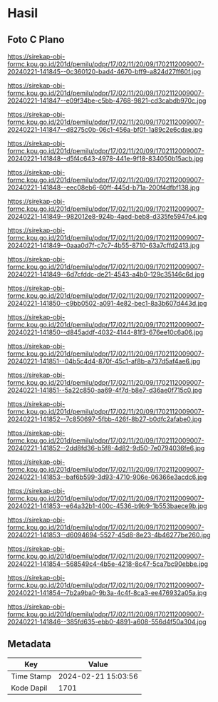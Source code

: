 # Hasil

## Foto C Plano

https://sirekap-obj-formc.kpu.go.id/201d/pemilu/pdpr/17/02/11/20/09/1702112009007-20240221-141845--0c360120-bad4-4670-bff9-a824d27ff60f.jpg

https://sirekap-obj-formc.kpu.go.id/201d/pemilu/pdpr/17/02/11/20/09/1702112009007-20240221-141847--e09f34be-c5bb-4768-9821-cd3cabdb970c.jpg

https://sirekap-obj-formc.kpu.go.id/201d/pemilu/pdpr/17/02/11/20/09/1702112009007-20240221-141847--d8275c0b-06c1-456a-bf0f-1a89c2e6cdae.jpg

https://sirekap-obj-formc.kpu.go.id/201d/pemilu/pdpr/17/02/11/20/09/1702112009007-20240221-141848--d5f4c643-4978-441e-9f18-834050b15acb.jpg

https://sirekap-obj-formc.kpu.go.id/201d/pemilu/pdpr/17/02/11/20/09/1702112009007-20240221-141848--eec08eb6-60ff-445d-b71a-200f4dfbf138.jpg

https://sirekap-obj-formc.kpu.go.id/201d/pemilu/pdpr/17/02/11/20/09/1702112009007-20240221-141849--982012e8-924b-4aed-beb8-d335fe5947e4.jpg

https://sirekap-obj-formc.kpu.go.id/201d/pemilu/pdpr/17/02/11/20/09/1702112009007-20240221-141849--0aaa0d7f-c7c7-4b55-8710-63a7cffd2413.jpg

https://sirekap-obj-formc.kpu.go.id/201d/pemilu/pdpr/17/02/11/20/09/1702112009007-20240221-141849--6d7cfddc-de21-4543-a4b0-129c35146c6d.jpg

https://sirekap-obj-formc.kpu.go.id/201d/pemilu/pdpr/17/02/11/20/09/1702112009007-20240221-141850--c9bb0502-a091-4e82-bec1-8a3b607d443d.jpg

https://sirekap-obj-formc.kpu.go.id/201d/pemilu/pdpr/17/02/11/20/09/1702112009007-20240221-141850--d845addf-4032-4144-81f3-676ee10c6a06.jpg

https://sirekap-obj-formc.kpu.go.id/201d/pemilu/pdpr/17/02/11/20/09/1702112009007-20240221-141851--04b5c4d4-870f-45c1-af8b-a737d5af4ae6.jpg

https://sirekap-obj-formc.kpu.go.id/201d/pemilu/pdpr/17/02/11/20/09/1702112009007-20240221-141851--5a22c850-aa69-4f7d-b8e7-d36ae0f715c0.jpg

https://sirekap-obj-formc.kpu.go.id/201d/pemilu/pdpr/17/02/11/20/09/1702112009007-20240221-141852--7c850697-5fbb-426f-8b27-b0dfc2afabe0.jpg

https://sirekap-obj-formc.kpu.go.id/201d/pemilu/pdpr/17/02/11/20/09/1702112009007-20240221-141852--2dd8fd36-b5f8-4d82-9d50-7e0794036fe6.jpg

https://sirekap-obj-formc.kpu.go.id/201d/pemilu/pdpr/17/02/11/20/09/1702112009007-20240221-141853--baf6b599-3d93-4710-906e-06366e3acdc6.jpg

https://sirekap-obj-formc.kpu.go.id/201d/pemilu/pdpr/17/02/11/20/09/1702112009007-20240221-141853--e64a32b1-400c-4536-b9b9-1b553baece9b.jpg

https://sirekap-obj-formc.kpu.go.id/201d/pemilu/pdpr/17/02/11/20/09/1702112009007-20240221-141853--d6094694-5527-45d8-8e23-4b46277be260.jpg

https://sirekap-obj-formc.kpu.go.id/201d/pemilu/pdpr/17/02/11/20/09/1702112009007-20240221-141854--568549c4-4b5e-4218-8c47-5ca7bc90ebbe.jpg

https://sirekap-obj-formc.kpu.go.id/201d/pemilu/pdpr/17/02/11/20/09/1702112009007-20240221-141854--7b2a9ba0-9b3a-4c4f-8ca3-ee476932a05a.jpg

https://sirekap-obj-formc.kpu.go.id/201d/pemilu/pdpr/17/02/11/20/09/1702112009007-20240221-141846--385fd635-ebb0-4891-a608-556d4f50a304.jpg


## Metadata

| Key        | Value               |
| ---------- | ------------------- |
| Time Stamp | 2024-02-21 15:03:56 |
| Kode Dapil | 1701                |



